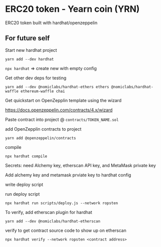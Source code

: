 # ERC20 token - Yearn coin (YRN)

ERC20 token built with hardhat/openzeppelin

## For future self

Start new hardhat project

`yarn add --dev hardhat`

`npx hardhat` => create new with empty config

Get other dev deps for testing

```
yarn add --dev @nomiclabs/hardhat-ethers ethers @nomiclabs/hardhat-waffle ethereum-waffle chai
```

Get quickstart on OpenZepplin template using the wizard

https://docs.openzeppelin.com/contracts/4.x/wizard

Paste contract into project @ `contracts/TOKEN_NAME.sol`

add OpenZepplin contracts to project

`yarn add @openzeppelin/contracts`

compile

`npx hardhat compile`

Secrets: need Alchemy key, etherscan API key, and MetaMask private key

Add alchemy key and metamask prviate key to hardhat config

write deploy script

run deploy script

`npx hardhat run scripts/deploy.js --network ropsten`

To verify, add etherscan plugin for hardhat

`yarn add --dev @nomiclabs/hardhat-etherscan`

verify to get contract source code to show up on etherscan

`npx hardhat verify --network ropsten <contract address>`
